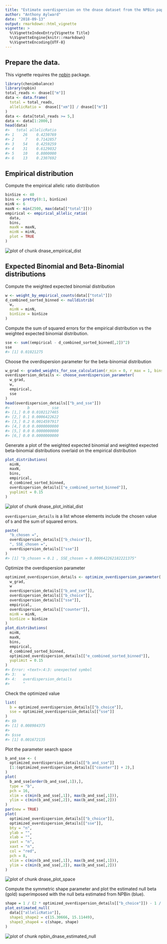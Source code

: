 ```yaml
---
title: "Estimate overdispersion on the dnase dataset from the NPBin paper"
author: "Anthony Aylward"
date: "2018-09-13"
output: rmarkdown::html_vignette
vignette: >
  %\VignetteIndexEntry{Vignette Title}
  %\VignetteEngine{knitr::rmarkdown}
  %\VignetteEncoding{UTF-8}
---
```




## Prepare the data.

This vignette requires the [npbin](https://github.com/anthony-aylward/npbin) 
package.


```r
library(chenimbalance)
library(npbin)
total_reads <- dnase[["m"]]
data <- data.frame(
  total = total_reads,
  allelicRatio =  dnase[["xm"]] / dnase[["m"]]
)
data <- data[total_reads >= 5,]
data <- data[1:2000,]
head(data)
#>   total allelicRatio
#> 1    26    0.4230769
#> 2     7    0.7142857
#> 3    54    0.4259259
#> 4    31    0.6129032
#> 5    10    0.8000000
#> 6    13    0.2307692
```

## Empirical distribution

Compute the empirical allelic ratio distribution


```r
binSize <- 40
bins <- pretty(0:1, binSize)
minN <- 6
maxN <- min(2500, max(data[["total"]]))
empirical <- empirical_allelic_ratio(
  data,
  bins,
  maxN = maxN,
  minN = minN,
  plot = TRUE
)
```

![plot of chunk dnase_empirical_dist](figure/dnase_empirical_dist-1.png)

## Expected Binomial and Beta-Binomial distributions

Compute the weighted expected binomial distribution


```r
w <- weight_by_empirical_counts(data[["total"]])
d_combined_sorted_binned <- nulldistrib(
  w,
  minN = minN,
  binSize = binSize
)
```

Compute the sum of squared errors for the empirical distribution vs the 
weighted expected binomial distribution.


```r
sse <- sum((empirical - d_combined_sorted_binned[,2])^2)
sse
#> [1] 0.01021275
```

Choose the overdispersion parameter for the beta-binomial distribution


```r
w_grad <- graded_weights_for_sse_calculation(r_min = 0, r_max = 1, bins = bins)
overdispersion_details <- choose_overdispersion_parameter(
  w_grad,
  w,
  empirical,
  sse
)
head(overdispersion_details[["b_and_sse"]])
#>        b          sse
#> [1,] 0.0 0.0102127465
#> [2,] 0.1 0.0006422622
#> [3,] 0.2 0.0014597917
#> [4,] 0.0 0.0000000000
#> [5,] 0.0 0.0000000000
#> [6,] 0.0 0.0000000000
```

Generate a plot of the weighted expected binomial and weighted expected 
beta-binomial distributions overlaid on the empirical distribution


```r
plot_distributions(
  minN,
  maxN,
  bins,
  empirical,
  d_combined_sorted_binned,
  overdispersion_details[["e_combined_sorted_binned"]],
  yuplimit = 0.15
)
```

![plot of chunk dnase_plot_initial_dist](figure/dnase_plot_initial_dist-1.png)

`overdispersion_details` is a list whose elements include the chosen value of 
`b` and the sum of squared errors.


```r
paste(
  "b_chosen =",
  overdispersion_details[["b_choice"]],
  ", SSE_chosen =",
  overdispersion_details[["sse"]]
)
#> [1] "b_chosen = 0.1 , SSE_chosen = 0.000642262182221375"
```

Optimize the overdispersion parameter


```r
optimized_overdispersion_details <- optimize_overdispersion_parameter(
  w_grad,
  w
  overdispersion_details[["b_and_sse"]],
  overdispersion_details[["b_choice"]],
  overdispersion_details[["sse"]],
  empirical,
  overdispersion_details[["counter"]],
  minN = minN,
  binSize = binSize
)
plot_distributions(
  minN,
  maxN,
  bins,
  empirical,
  d_combined_sorted_binned,
  optimized_overdispersion_details[["e_combined_sorted_binned"]],
  yuplimit = 0.15
)
#> Error: <text>:4:3: unexpected symbol
#> 3:   w
#> 4:   overdispersion_details
#>      ^
```

Check the optimized value


```r
list(
  b = optimized_overdispersion_details[["b_choice"]],
  sse = optimized_overdispersion_details[["sse"]]
)
#> $b
#> [1] 0.008984375
#> 
#> $sse
#> [1] 0.001672135
```

Plot the parameter search space


```r
b_and_sse <- (
  optimized_overdispersion_details[["b_and_sse"]]
  [1:(optimized_overdispersion_details[["counter"]] + 2),]
)
plot(
  b_and_sse[order(b_and_sse[,1]),],
  type = "b",
  pch = 16,
  xlim = c(min(b_and_sse[,1]), max(b_and_sse[,1])),
  ylim = c(min(b_and_sse[,2]), max(b_and_sse[,2]))
)
par(new = TRUE)
plot(
  optimized_overdispersion_details[["b_choice"]],
  optimized_overdispersion_details[["sse"]],
  bty = "n",
  ylab = "",
  xlab = "",
  yaxt = "n",
  xaxt = "n",
  col = "red",
  pch = 8,
  xlim = c(min(b_and_sse[,1]), max(b_and_sse[,1])),
  ylim = c(min(b_and_sse[,2]), max(b_and_sse[,2]))
)
```

![plot of chunk dnase_plot_space](figure/dnase_plot_space-1.png)

Compute the symmetric shape parameter and plot the estimated null beta (gold)
superimposed with the null beta estimated from NPBin (blue).


```r
shape = 1 / (2 * optimized_overdispersion_details[["b_choice"]]) - 1 / 2
plot_estimated_null(
  data[["allelicRatio"]],
  shape1_shape2 = c(15.30666, 15.11449),
  shape3_shape4 = c(shape, shape)
)
```

![plot of chunk npbin_dnase_estimated_null](figure/npbin_dnase_estimated_null-1.png)
